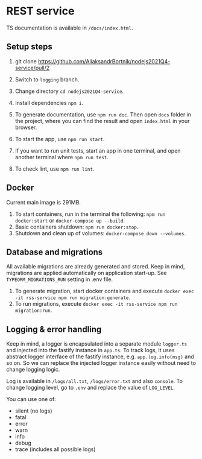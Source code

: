 # REST service

TS documentation is available in `/docs/index.html`.

## Setup steps
1. git clone https://github.com/AliaksandrBortnik/nodejs2021Q4-service/pull/2
2. Switch to `logging` branch.
3. Change directory `cd nodejs2021Q4-service`.
4. Install dependencies `npm i`.

5. To generate documentation, use `npm run doc`. Then open `docs` folder in the project, where you can find the result and open `index.html` in your browser.

6. To start the app, use `npm run start`.
7. If you want to run unit tests, start an app in one terminal, and open another terminal where `npm run test`.

8. To check lint, use `npm run lint`.

## Docker

Current main image is 291MB.

1. To start containers, run in the terminal the following: `npm run docker:start` or `docker-compose up --build`.
2. Basic containers shutdown: `npm run docker:stop`.
3. Shutdown and clean up of volumes: `docker-compose down --volumes`.

## Database and migrations
All available migrations are already generated and stored.
Keep in mind, migrations are applied automatically on application start-up. See `TYPEORM_MIGRATIONS_RUN` setting in .env file.

1. To generate migration, start docker containers and execute `docker exec -it rss-service npm run migration:generate`.
2. To run migrations, execute `docker exec -it rss-service npm run migration:run`.

## Logging & error handling
Keep in mind, a logger is encapsulated into a separate module `logger.ts` and injected into the fastify instance in `app.ts`. To track logs, it uses abstract logger interface of the fastify instance, e.g. `app.log.info(msg)` and so on. So we can replace the injected logger instance easily without need to change logging logic.

Log is available in `/logs/all.txt`, `/logs/error.txt` and also `console`.
To change logging level, go to `.env` and replace the value of `LOG_LEVEL`.

You can use one of:
- silent (no logs)
- fatal
- error
- warn
- info
- debug
- trace (includes all possible logs)
